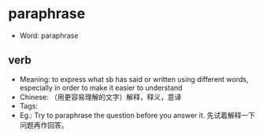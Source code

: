 # paraphrase

- Word: paraphrase

## verb

- Meaning: to express what sb has said or written using different words, especially in order to make it easier to understand
- Chinese: （用更容易理解的文字）解释，释义，意译
- Tags: 
- Eg.: Try to paraphrase the question before you answer it. 先试着解释一下问题再作回答。

